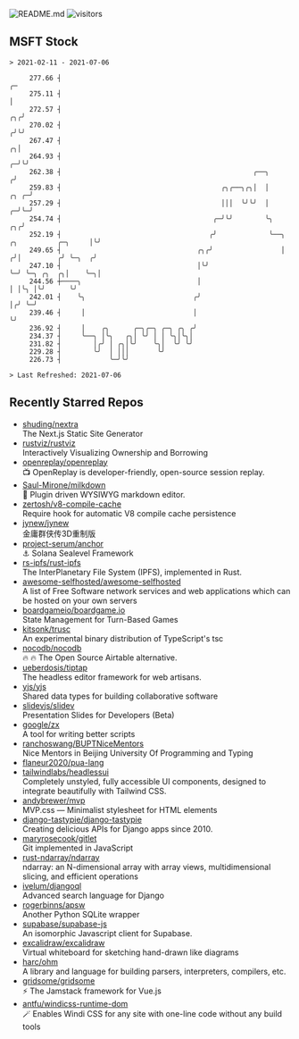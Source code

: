 ![README.md](https://github.com/Gerhut/Gerhut/workflows/README.md/badge.svg)
![visitors](https://visitors.vercel.app/Gerhut/Gerhut?token=8cf69d1f6813d272ef062726b6070c9be4ff72038cfe5a7ded7384a8da65d866)

## MSFT Stock

```
> 2021-02-11 - 2021-07-06

     277.66 ┤                                                                                                 ╭─ 
     275.11 ┤                                                                                                 │  
     272.57 ┤                                                                                              ╭╮╭╯  
     270.02 ┤                                                                                             ╭╯╰╯   
     267.47 ┤                                                                                           ╭╮│      
     264.93 ┤                                                                                         ╭─╯╰╯      
     262.38 ┤                                                ╭──╮                                    ╭╯          
     259.83 ┤                                        ╭╮╭──╮╭╮│  │                               ╭╮ ╭─╯           
     257.29 ┤                                        │││  ╰╯╰╯  │                             ╭─╯╰─╯             
     254.74 ┤                                      ╭─╯╰╯        ╰╮                         ╭╮╭╯                  
     252.19 ┤                                     ╭╯             ╰──╮  ╭╮          ╭─╮     │╰╯                   
     249.65 ┤                                  ╭╮╭╯                 │ ╭╯│         ╭╯ ╰─╮  ╭╯                     
     247.10 ┤                                  │╰╯                  ╰─╯ ╰─╮ ╭╮  ╭╮│    ╰─╮│                      
     244.56 ┼────╮                             │                          │ │╰╮ │╰╯      ╰╯                      
     242.01 ┤    ╰╮                           ╭╯                          │╭╯ ╰─╯                                
     239.46 ┤     │                           │                           ╰╯                                     
     236.92 ┤     │    ╭╮      ╭─╮╭─╮ ╭─╮ ╭╮ ╭╯                                                                  
     234.37 ┤     ╰──╮ │╰╮   ╭╮│ ╰╯ │ │ ╰╮│╰╮│                                                                   
     231.82 ┤        │╭╯ │ ╭╮│╰╯    ╰╮│  ╰╯ ╰╯                                                                   
     229.28 ┤        ╰╯  │ │││       ╰╯                                                                          
     226.73 ┤            ╰─╯╰╯                                                                                   

> Last Refreshed: 2021-07-06
```

## Recently Starred Repos

- [shuding/nextra](https://github.com/shuding/nextra)  
  The Next.js Static Site Generator
- [rustviz/rustviz](https://github.com/rustviz/rustviz)  
  Interactively Visualizing Ownership and Borrowing
- [openreplay/openreplay](https://github.com/openreplay/openreplay)  
  :tv: OpenReplay is developer-friendly, open-source session replay.
- [Saul-Mirone/milkdown](https://github.com/Saul-Mirone/milkdown)  
  🍼 Plugin driven WYSIWYG  markdown editor.
- [zertosh/v8-compile-cache](https://github.com/zertosh/v8-compile-cache)  
  Require hook for automatic V8 compile cache persistence
- [jynew/jynew](https://github.com/jynew/jynew)  
  金庸群侠传3D重制版
- [project-serum/anchor](https://github.com/project-serum/anchor)  
  ⚓ Solana Sealevel Framework
- [rs-ipfs/rust-ipfs](https://github.com/rs-ipfs/rust-ipfs)  
  The InterPlanetary File System (IPFS), implemented in Rust.
- [awesome-selfhosted/awesome-selfhosted](https://github.com/awesome-selfhosted/awesome-selfhosted)  
  A list of Free Software network services and web applications which can be hosted on your own servers
- [boardgameio/boardgame.io](https://github.com/boardgameio/boardgame.io)  
  State Management for Turn-Based Games
- [kitsonk/trusc](https://github.com/kitsonk/trusc)  
  An experimental binary distribution of TypeScript's tsc
- [nocodb/nocodb](https://github.com/nocodb/nocodb)  
  🔥 🔥  The Open Source Airtable alternative. 
- [ueberdosis/tiptap](https://github.com/ueberdosis/tiptap)  
  The headless editor framework for web artisans.
- [yjs/yjs](https://github.com/yjs/yjs)  
  Shared data types for building collaborative software
- [slidevjs/slidev](https://github.com/slidevjs/slidev)  
  Presentation Slides for Developers (Beta)
- [google/zx](https://github.com/google/zx)  
  A tool for writing better scripts
- [ranchoswang/BUPTNiceMentors](https://github.com/ranchoswang/BUPTNiceMentors)  
  Nice Mentors in Beijing University Of Programming and Typing 
- [flaneur2020/pua-lang](https://github.com/flaneur2020/pua-lang)  
- [tailwindlabs/headlessui](https://github.com/tailwindlabs/headlessui)  
  Completely unstyled, fully accessible UI components, designed to integrate beautifully with Tailwind CSS.
- [andybrewer/mvp](https://github.com/andybrewer/mvp)  
  MVP.css — Minimalist stylesheet for HTML elements
- [django-tastypie/django-tastypie](https://github.com/django-tastypie/django-tastypie)  
  Creating delicious APIs for Django apps since 2010.
- [maryrosecook/gitlet](https://github.com/maryrosecook/gitlet)  
  Git implemented in JavaScript
- [rust-ndarray/ndarray](https://github.com/rust-ndarray/ndarray)  
  ndarray: an N-dimensional array with array views, multidimensional slicing, and efficient operations
- [ivelum/djangoql](https://github.com/ivelum/djangoql)  
  Advanced search language for Django
- [rogerbinns/apsw](https://github.com/rogerbinns/apsw)  
  Another Python SQLite wrapper
- [supabase/supabase-js](https://github.com/supabase/supabase-js)  
  An isomorphic Javascript client for Supabase.
- [excalidraw/excalidraw](https://github.com/excalidraw/excalidraw)  
  Virtual whiteboard for sketching hand-drawn like diagrams
- [harc/ohm](https://github.com/harc/ohm)  
  A library and language for building parsers, interpreters, compilers, etc.
- [gridsome/gridsome](https://github.com/gridsome/gridsome)  
  ⚡️ The Jamstack framework for Vue.js
- [antfu/windicss-runtime-dom](https://github.com/antfu/windicss-runtime-dom)  
  🪄 Enables Windi CSS for any site with one-line code without any build tools 
